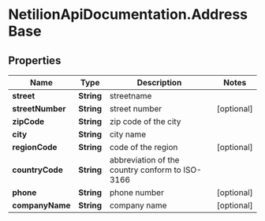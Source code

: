 # NetilionApiDocumentation.AddressBase

## Properties
Name | Type | Description | Notes
------------ | ------------- | ------------- | -------------
**street** | **String** | streetname | 
**streetNumber** | **String** | street number | [optional] 
**zipCode** | **String** | zip code of the city | 
**city** | **String** | city name | 
**regionCode** | **String** | code of the region | [optional] 
**countryCode** | **String** | abbreviation of the country conform to ISO-3166 | 
**phone** | **String** | phone number | [optional] 
**companyName** | **String** | company name | [optional] 
